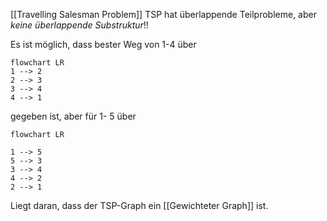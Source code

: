[[Travelling Salesman Problem]]
TSP hat überlappende Teilprobleme, aber _keine überlappende Substruktur_!!

Es ist möglich, dass bester Weg von 1-4 über 
```mermaid
flowchart LR
1 --> 2
2 --> 3
3 --> 4 
4 --> 1
```
gegeben ist, aber für 1- 5 über

```mermaid
flowchart LR

1 --> 5
5 --> 3
3 --> 4
4 --> 2
2 --> 1
```

Liegt daran, dass der TSP-Graph ein [[Gewichteter Graph]] ist.
